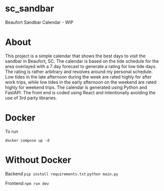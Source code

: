 # sc_sandbar
Beaufort Sandbar Calendar - WIP

# About
This project is a simple calendar that shows the best days to visit the sandbar in Beaufort, SC. The calendar is based on the tide schedule for the area overlayed with a 7 day forecast to generate a rating for low tide days. The rating is rather arbitrary and revolves around my personal schedule. Low tides in the late afternoon during the week are rated highly for after work trips, while low tides in the early afternoon on the weekend are rated highly for weekend trips. The calendar is generated using Python and FastAPI. 
The front end is coded using React and intentionally avoiding the use of 3rd party libraries.

# Docker
To run 

`docker compose up -d`

# Without Docker
Backend
 `pip install requirements.txt`
 `python main.py`
 
 Frontend
 `npm run dev`
